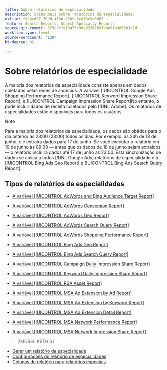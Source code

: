 ```yaml
---
title: Sobre relatórios de especialidade
description: Saiba mais sobre relatórios de especialidade.
exl-id: fd2bcd97-70dd-4160-8209-6cdf9c9a6d62
feature: Search Reports, Search Specialty Reports
source-git-commit: 879cc2fa13475c90e92367b9fa0a9fa3d6203d7d
workflow-type: tm+mt
source-wordcount: '129'
ht-degree: 0%

---
```


# Sobre relatórios de especialidade

A maioria dos relatórios de especialidade consiste apenas em dados coletados pelas redes de anúncios. A variável [!UICONTROL Google Ads Shopping Performance Report], [!UICONTROL Keyword Impression Share Report], e [!UICONTROL Campaign Impression Share Report]No entanto, o pode incluir dados de receita coletados pelo [!DNL Adobe]. Os relatórios de especialidades estão disponíveis para todos os usuários.

>[!NOTE]
>
>Para a maioria dos relatórios de especialidade, os dados são obtidos para o dia anterior às 23:00 (23:00) todos os dias. Por exemplo, às 23h de 18 de junho, ele extrairá dados para 17 de junho. Se você executar o relatório em 19 de junho às 09:00 — antes que os dados de 18 de junho sejam extraídos — o relatório incluirá dados até 17 de junho às 23:00. Esta sincronização de dados se aplica a todos [!DNL Google Ads] relatórios de especialidade e à [!UICONTROL Bing Ads Geo Report] e [!UICONTROL Bing Ads Search Query Report].

## Tipos de relatórios de especialidades

* [A variável [!UICONTROL AdWords and Bing Audience Target Report]](/help/search-social-commerce/reports/management/specialty/adwords-bing-audience-target-report.md)

* [A variável [!UICONTROL AdWords Conversion Report]](/help/search-social-commerce/reports/management/specialty/adwords-conversion-report.md)

* [A variável [!UICONTROL AdWords Geo Report]](/help/search-social-commerce/reports/management/specialty/adwords-geo-report.md)

* [A variável [!UICONTROL AdWords Search Query Report]](/help/search-social-commerce/reports/management/specialty/adwords-search-query-report.md)

* [A variável [!UICONTROL AdWords Shopping Performance Report]](/help/search-social-commerce/reports/management/specialty/adwords-shopping-performance-report.md)

* [A variável [!UICONTROL Bing Ads Geo Report]](/help/search-social-commerce/reports/management/specialty/bing-ads-geo-report.md)

* [A variável [!UICONTROL Bing Ads Search Query Report]](/help/search-social-commerce/reports/management/specialty/bing-ads-search-query-report.md)

* [A variável [!UICONTROL Campaign Daily Impression Share Report]](/help/search-social-commerce/reports/management/specialty/campaign-daily-impression-share-report.md)

* [A variável [!UICONTROL Keyword Daily Impression Share Report]](/help/search-social-commerce/reports/management/specialty/keyword-daily-impression-share-report.md)

* [A variável [!UICONTROL RSA Asset Report]](/help/search-social-commerce/reports/management/specialty/rsa-asset-report.md)

* [A variável [!UICONTROL MSA Ad Extension by Ad Report]](msa-ad-extension-detail-report.md)

* [A variável [!UICONTROL MSA Ad Extension by Keyword Report]](msa-ad-extension-by-keyword-report.md)

* [A variável [!UICONTROL MSA Ad Extension Detail Report]](msa-ad-extension-by-ad-report.md)

* [A variável [!UICONTROL MSA Network Performance Report]](msa-network-performance-report.md)

* [A variável [!UICONTROL MSA Network Impression Share Report]](msa-network-impression-share-report.md)

>[!MORELIKETHIS]
>
* [Gerar um relatório de especialidade](/help/search-social-commerce/reports/management/specialty/specialty-report-generate.md)
* [Configurações do relatório de especialidades](/help/search-social-commerce/reports/management/specialty/specialty-report-settings.md)
* [Colunas de relatório para relatórios especiais](/help/search-social-commerce/reports/management/specialty/specialty-report-columns.md)
